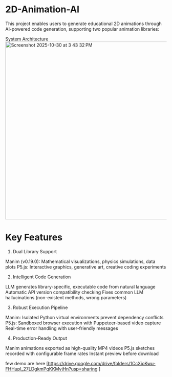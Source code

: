 # 2D-Animation-AI
 This project enables users to generate educational 2D animations through AI-powered code generation, supporting two popular animation libraries:

System Architecture
 <img width="1199" height="556" alt="Screenshot 2025-10-30 at 3 43 32 PM" src="https://github.com/user-attachments/assets/dc458f92-4150-4812-afd6-6b594233a1f4" />


# Key Features
1. Dual Library Support

Manim (v0.19.0): Mathematical visualizations, physics simulations, data plots
P5.js: Interactive graphics, generative art, creative coding experiments

2. Intelligent Code Generation

LLM generates library-specific, executable code from natural language
Automatic API version compatibility checking
Fixes common LLM hallucinations (non-existent methods, wrong parameters)

3. Robust Execution Pipeline

Manim: Isolated Python virtual environments prevent dependency conflicts
P5.js: Sandboxed browser execution with Puppeteer-based video capture
Real-time error handling with user-friendly messages

4. Production-Ready Output

Manim animations exported as high-quality MP4 videos
P5.js sketches recorded with configurable frame rates
Instant preview before download

few demo are here [https://drive.google.com/drive/folders/1CcXioKwu-FHHupI_27LDgkmPqKKMvjHn?usp=sharing
]

